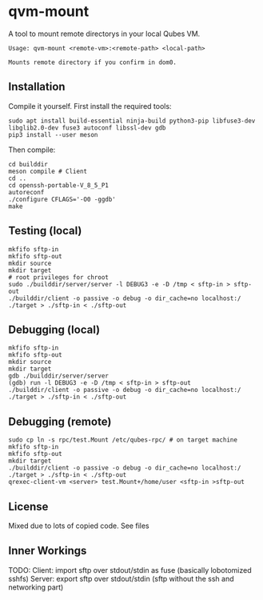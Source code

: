 # qvm-mount

A tool to mount remote directorys in your local Qubes VM.

```
Usage: qvm-mount <remote-vm>:<remote-path> <local-path>

Mounts remote directory if you confirm in dom0.
```

## Installation

Compile it yourself. First install the required tools:
```
sudo apt install build-essential ninja-build python3-pip libfuse3-dev libglib2.0-dev fuse3 autoconf libssl-dev gdb
pip3 install --user meson
```

Then compile:
```
cd builddir
meson compile # Client
cd ..
cd openssh-portable-V_8_5_P1
autoreconf
./configure CFLAGS='-O0 -ggdb'
make
```

## Testing (local)
```
mkfifo sftp-in
mkfifo sftp-out
mkdir source
mkdir target
# root privileges for chroot
sudo ./builddir/server/server -l DEBUG3 -e -D /tmp < sftp-in > sftp-out
./builddir/client -o passive -o debug -o dir_cache=no localhost:/ ./target > ./sftp-in < ./sftp-out
```

## Debugging (local)
```
mkfifo sftp-in
mkfifo sftp-out
mkdir source
mkdir target
gdb ./builddir/server/server
(gdb) run -l DEBUG3 -e -D /tmp < sftp-in > sftp-out
./builddir/client -o passive -o debug -o dir_cache=no localhost:/ ./target > ./sftp-in < ./sftp-out
```

## Debugging (remote)
```
sudo cp ln -s rpc/test.Mount /etc/qubes-rpc/ # on target machine
mkfifo sftp-in
mkfifo sftp-out
mkdir target
./builddir/client -o passive -o debug -o dir_cache=no localhost:/ ./target > ./sftp-in < ./sftp-out
qrexec-client-vm <server> test.Mount+/home/user <sftp-in >sftp-out
```


## License

Mixed due to lots of copied code. See files

## Inner Workings

TODO:
Client: import sftp over stdout/stdin as fuse (basically lobotomized sshfs)
Server: export sftp over stdout/stdin (sftp without the ssh and networking part)